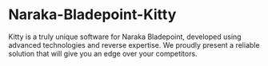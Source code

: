 # Naraka-Bladepoint-Kitty
Kitty is a truly unique software for Naraka Bladepoint, developed using advanced technologies and reverse expertise. We proudly present a reliable solution that will give you an edge over your competitors.
